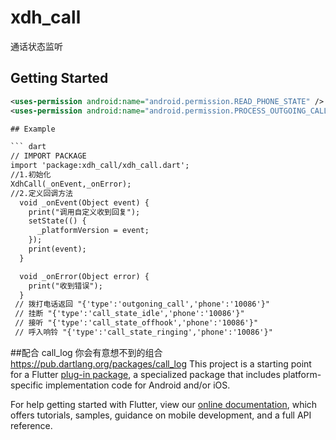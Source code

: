 # xdh_call

通话状态监听

## Getting Started

```xml
<uses-permission android:name="android.permission.READ_PHONE_STATE" />
<uses-permission android:name="android.permission.PROCESS_OUTGOING_CALLS" />

## Example

``` dart
// IMPORT PACKAGE
import 'package:xdh_call/xdh_call.dart';
//1.初始化
XdhCall(_onEvent,_onError);
//2.定义回调方法
  void _onEvent(Object event) {
    print("调用自定义收到回复");
    setState(() {
      _platformVersion = event;
    });
    print(event);
  }

  void _onError(Object error) {
    print("收到错误");
  }
 // 拨打电话返回 "{'type':'outgoning_call','phone':'10086'}"
 // 挂断 "{'type':'call_state_idle','phone':'10086'}"
 // 接听 "{'type':'call_state_offhook','phone':'10086'}"
 // 呼入响铃 "{'type':'call_state_ringing','phone':'10086'}"
```


##配合 call_log 你会有意想不到的组合
https://pub.dartlang.org/packages/call_log
This project is a starting point for a Flutter
[plug-in package](https://flutter.io/developing-packages/),
a specialized package that includes platform-specific implementation code for
Android and/or iOS.

For help getting started with Flutter, view our 
[online documentation](https://flutter.io/docs), which offers tutorials, 
samples, guidance on mobile development, and a full API reference.
